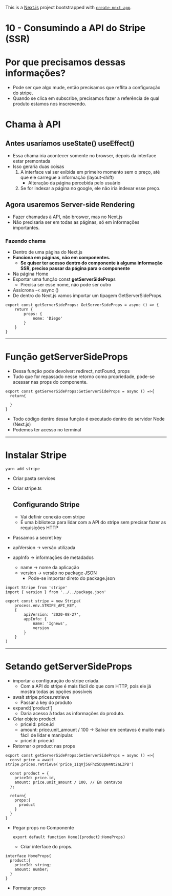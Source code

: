 This is a [Next.js](https://nextjs.org/) project bootstrapped with [`create-next-app`](https://github.com/vercel/next.js/tree/canary/packages/create-next-app).

# 10 - Consumindo a API do Stripe (SSR)

# Por que precisamos dessas informações?

- Pode ser que algo mude, então precisamos que reflita a configuração do stripe.
- Quando se clica em subscribe, precisamos fazer a referência de qual produto estamos nos inscrevendo.

# Chama à API

## Antes usaríamos useState() useEffect()

- Essa chama iria acontecer somente no browser, depois da interface estar premontada
- Isso geraria duas coisas
    1. A interface vai ser exibida em primeiro momento sem o preço, até que ele carregue a informação (layout-shift)
        - Alteração da página percebida pelo usuário
    2. Se for indexar a página no google, ele não iria indexar esse preço.

## Agora usaremos Server-side Rendering

- Fazer chamadas à API, não broswer, mas no Next.js
- Não precisaria ser em todas as páginas, só em informações importantes.

### Fazendo chama

- Dentro de uma página do Next.js
- **Funciona em páginas, não em componentes.**
    - **Se quiser ter acesso dentro do componente à alguma informação SSR, preciso passar da página para o componente**
- Na página Home
- Exportar uma função const **getServerSideProp**s
    - Precisa ser esse nome, não pode ser outro
- Assícrona -< async ()
- De dentro do Next.js vamos importar um tipagem GetServerSideProps.

```tsx
export const getServerSideProps: GetServerSideProps = async () => {
	return {
		props: {
			nome: 'Diego'
		}
	}
}
```

---

# Função getServerSideProps

- Dessa função pode devolver: redirect, notFound, props
- Tudo que for repassado nesse retorno como propriedade, pode-se acessar nas props do componente.

```tsx
export const getServerSideProps:GetServerSideProps = async () =>{
  return{

  }
}
```

- Todo código dentro dessa função é executado dentro do servidor Node (Next.js)
- Podemos ter acesso no terminal

---

# Instalar Stripe

```tsx
yarn add stripe
```

- Criar pasta services
- Criar stripe.ts

    ## Configurando Stripe

    - Vai definir conexão com stripe
    - É uma biblioteca para lidar com a API do stripe sem precisar fazer as requisições HTTP
- Passamos a secret key
- apiVersion → versão utilizada
- appInfo → informações de metadados
    - name → nome da aplicação
    - version → versão no package JSON
        - Pode-se importar direto do package.json

```tsx
import Stripe from 'stripe'
import { version } from '../../package.json'

export const stripe = new Stripe(
	process.env.STRIPE_API_KEY,
	{
		apiVersion: '2020-08-27',
		appInfo: {
			name: 'Ignews',
			version
		}
	}
)
```

---

# Setando getServerSideProps

- importar a configuração do stripe criada.
    - Com a API do stripe é mais fácil do que com HTTP, pois ele já mostra todas as opções possíveis
- await stripe.prices.retrieve
    - Passar a key do produto
- expand:['product']
    - Daria acesso à todas as informações do produto.
- Criar objeto product
    - priceId: price.id
    - amount: price.unit_amount / 100 → Salvar em centavos é muito mais fácil de lidar e manipular.
    - priceId: price.id
- Retornar o product nas props

```tsx
export const getServerSideProps:GetServerSideProps = async () =>{
  const price = await stripe.prices.retrieve('price_1IqVj5GFhz5DUpN4Nt2aLZPB')
  
  const product = {
    priceId: price.id,
    amount: price.unit_amount / 100, // Em centavos
  };

  return{
    props:{
      product
    }
  }
}
```

- Pegar props no Componente

    ```tsx
    export default function Home({product}:HomeProps)
    ```

    - Criar interface do props.

```tsx
interface HomeProps{
  product:{
    priceId: string;
    amount: number;
  }
}
```

- Formatar preço